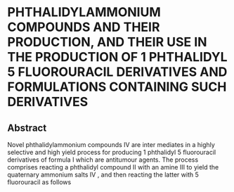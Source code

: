 # PHTHALIDYLAMMONIUM COMPOUNDS AND THEIR PRODUCTION, AND THEIR USE IN THE PRODUCTION OF 1 PHTHALIDYL 5 FLUOROURACIL DERIVATIVES AND FORMULATIONS CONTAINING SUCH DERIVATIVES

## Abstract
Novel phthalidylammonium compounds IV are inter mediates in a highly selective and high yield process for producing 1 phthalidyl 5 fluorouracil derivatives of formula I which are antitumour agents. The process comprises reacting a phthalidyl compound II with an amine III to yield the quaternary ammonium salts IV , and then reacting the latter with 5 fluorouracil as follows